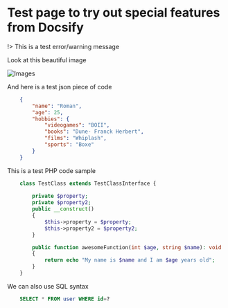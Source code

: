 # Test page to try out special features from Docsify

!> This is a test error/warning message

Look at this beautiful image

![Images](http://community.myddleware.com/wp-content/uploads/2016/09/myddleware_logo-300x215.jpg)

And here is a test json piece of code

```json
    {
        "name": "Roman",
        "age": 25,
        "hobbies": {
            "videogames": "BOII",
            "books": "Dune- Franck Herbert",
            "films": "Whiplash",
            "sports": "Boxe"
        }
    }
```

This is a test PHP code sample

```php
    class TestClass extends TestClassInterface {
        
        private $property;
        private $property2;
        public __construct()
        {
            $this->property = $property;
            $this->property2 = $property2;
        }

        public function awesomeFunction(int $age, string $name): void
        {
            return echo "My name is $name and I am $age years old";
        }    
    }
```

We can also use SQL syntax

```sql
    SELECT * FROM user WHERE id=? 
```
